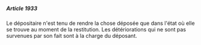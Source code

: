 ##### Article 1933

Le dépositaire n'est tenu de rendre la chose déposée que dans l'état où elle se trouve au moment de la restitution. Les détériorations qui ne sont pas survenues par son fait sont à la charge du déposant.

